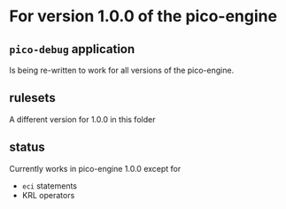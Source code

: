 # For version 1.0.0 of the pico-engine

## `pico-debug` application

Is being re-written to work for all versions of the pico-engine.

## rulesets

A different version for 1.0.0 in this folder

## status

Currently works in pico-engine 1.0.0 except for

- `eci` statements
- KRL operators

